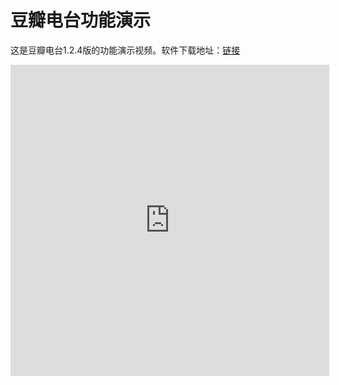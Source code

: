 # 豆瓣电台功能演示

这是豆瓣电台1.2.4版的功能演示视频。软件下载地址：[链接](/article/doubanfm)

<iframe height=498 width=510 src="http://player.youku.com/embed/XMzAwNDgyNjg0" frameborder=0 "allowfullscreen"></iframe>
